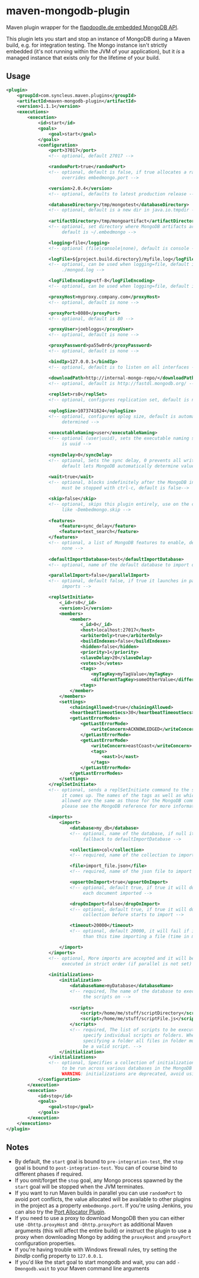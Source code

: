 maven-mongodb-plugin
=======================

Maven plugin wrapper for the [flapdoodle.de embedded MongoDB API](http://github.com/flapdoodle-oss/embedmongo.flapdoodle.de).

This plugin lets you start and stop an instance of MongoDB during a Maven build, e.g. for integration testing. The Mongo instance isn't strictly embedded (it's not running within the JVM of your application), but it _is_ a managed instance that exists only for the lifetime of your build.

Usage
-----

```xml
<plugin>
    <groupId>com.syncleus.maven.plugins</groupId>
    <artifactId>maven-mongodb-plugin</artifactId>
    <version>1.1.1</version>
    <executions>
        <execution>
            <id>start</id>
            <goals>
                <goal>start</goal>
            </goals>
            <configuration>
                <port>37017</port>
                <!-- optional, default 27017 -->

                <randomPort>true</randomPort>
                <!-- optional, default is false, if true allocates a random port and
                     overrides embedmongo.port -->

                <version>2.0.4</version>
                <!-- optional, defaults to latest production release -->

                <databaseDirectory>/tmp/mongotest</databaseDirectory>
                <!-- optional, default is a new dir in java.io.tmpdir -->
                
                <artifactDirectory>/tmp/mongoartifact</artifactDirectory>
                <!-- optional, set directory where MongoDB artifacts are stores,
                     default is ~/.embedmongo -->

                <logging>file</logging>
                <!-- optional (file|console|none), default is console -->

                <logFile>${project.build.directory}/myfile.log</logFile>
                <!-- optional, can be used when logging=file, default is
                     ./mongod.log -->

                <logFileEncoding>utf-8</logFileEncoding>
                <!-- optional, can be used when logging=file, default is utf-8 -->

                <proxyHost>myproxy.company.com</proxyHost>
                <!-- optional, default is none -->

                <proxyPort>8080</proxyPort>
                <!-- optional, default is 80 -->

                <proxyUser>joebloggs</proxyUser>
                <!-- optional, default is none -->

                <proxyPassword>pa55w0rd</proxyPassword>
                <!-- optional, default is none -->

                <bindIp>127.0.0.1</bindIp>
                <!-- optional, default is to listen on all interfaces -->

                <downloadPath>http://internal-mongo-repo/</downloadPath>
                <!-- optional, default is http://fastdl.mongodb.org/ -->
                
                <replSet>rs0</replSet>
                <!-- optional, configures replication set, default is none -->
                
                <oplogSize>1073741824</oplogSize>
                <!-- optional, configures oplog size, default is automatically
                     determined -->
                
                <executableNaming>user</executableNaming>
                <!-- optional (user|uuid), sets the executable naming style, default
                     is uuid -->
                
                <syncDelay>0</syncDelay>
                <!-- optional, Sets the sync delay, 0 prevents all writing to disk,
                     default lets MongoDB automatically determine value -->
                
                <wait>true</wait>
                <!-- optional, blocks indefinitely after the MongoDB instance starts,
                     must be stopped with ctrl-c, default is false-->

                <skip>false</skip>
                <!-- optional, skips this plugin entirely, use on the command line
                     like -Dembedmongo.skip -->
                
                <features>
                    <feature>sync_delay</feature>
                    <feature>text_search</feature>
                </features>
                <!-- optional, a list of MongoDB features to enable, default is
                     none -->
                     
                <defaultImportDatabase>test</defaultImportDatabase>
                <!-- optional, name of the default database to import data -->

                <parallelImport>false</parallelImport>
                <!-- optional, default false, if true it launches in parallel all
                     imports -->

                <replSetInitiate>
                    <_id>rs0</_id>
                    <version>1</version>
                    <members>
                        <member>
                            <_id>0</_id>
                            <host>localhost:27017</host>
                            <arbiterOnly>true</arbiterOnly>
                            <buildIndexes>false</buildIndexes>
                            <hidden>false</hidden>
                            <priority>1</priority>
                            <slaveDelay>20</slaveDelay>
                            <votes>3</votes>
                            <tags>
                                <myTagKey>myTagValue</myTagKey>
                                <differentTagKey>someOtherValue</differentTagKey>
                            <tags>
                        </member>
                    </members>
                    <settings>
                        <chainingAllowed>true</chainingAllowed>
                        <heartbeatTimeoutSecs>30</heartbeatTimeoutSecs>
                        <getLastErrorModes>
                            <getLastErrorMode>
                                <writeConcern>ACKNOWLEDGED</writeConcern>
                            </getLastErrorMode>
                            <getLastErrorMode>
                                <writeConcern>eastCoast</writeConcern>
                                <tags>
                                    <east>1</east>
                                </tags>
                            </getLastErrorMode>
                        </getLastErrorModes>
                    </settings>
                </replSetInitiate>
                <!-- optional, sends a replSetInitiate command to the server once
                     it comes up. The names of the tags as well as which tags are
                     allowed are the same as those for the MongoDB command itself
                     please see the MongoDB reference for more information -->

                <imports>
                    <import>
                        <database>my_db</database>
                        <!-- optional, name of the database, if null it will
                             fallback to defaultImportDatabase -->

                        <collection>col</collection>
                        <!-- required, name of the collection to import data -->

                        <file>import_file.json</file>
                        <!-- required, name of the json file to import -->

                        <upsertOnImport>true</upsertOnImport>
                        <!-- optional, default true, if true it will do an upsert on
                             each document imported -->

                        <dropOnImport>false</dropOnImport>
                        <!-- optional, default true, if true it will do a drop the
                             collection before starts to import -->

                        <timeout>20000</timeout>
                        <!-- optional, default 20000, it will fail if it takes more
                             than this time importing a file (time in millis) -->

                    </import>
                </imports>
                <!-- optional, More imports are accepted and it will be
                     executed in strict order (if parallel is not set) -->
                         
                <initializations>
                    <initialization>
                        <databaseName>myDatabase</databaseName>
                        <!-- required, The name of the database to execute
                             the scripts on -->
                             
                        <scripts>
                            <script>/home/me/stuff/scriptDirectory</script>
                            <script>/home/me/stuff/scriptFile.js</script>
                        </scripts>
                        <!-- required, The list of scripts to be executed can
                             specify individual scripts or folders. When
                             specifying a folder all files in folder must
                             be a valid script. -->
                    </initialization>
                </initializations>
                <!-- optional, Specifies a collection of initialization scripts
                     to be run across various databases in the MongoDB instance,
                     WARNING: initializations are deprecated, avoid using them.-->
            </configuration>
        </execution>
        <execution>
            <id>stop</id>
            <goals>
                <goal>stop</goal>
            </goals>
        </execution>
    </executions>
</plugin>
```

Notes
-----

* By default, the `start` goal is bound to `pre-integration-test`, the `stop` goal is bound to `post-integration-test`. You can of course bind to different phases if required.
* If you omit/forget the `stop` goal, any Mongo process spawned by the `start` goal will be stopped when the JVM terminates.
* If you want to run Maven builds in parallel you can use `randomPort` to avoid port conflicts, the value allocated will be available to other plugins in the project as a property `embedmongo.port`.
  If you're using Jenkins, you can also try the [Port Allocator Plugin](https://wiki.jenkins-ci.org/display/JENKINS/Port+Allocator+Plugin).
* If you need to use a proxy to download MongoDB then you can either use `-Dhttp.proxyHost` and `-Dhttp.proxyPort` as additional Maven arguments (this will affect the entire build) or instruct the plugin to use a proxy when downloading Mongo by adding the `proxyHost` and `proxyPort` configuration properties.
* If you're having trouble with Windows firewall rules, try setting the _bindIp_ config property to `127.0.0.1`.
* If you'd like the start goal to start mongodb and wait, you can add `-Dmongodb.wait` to your Maven command line arguments
